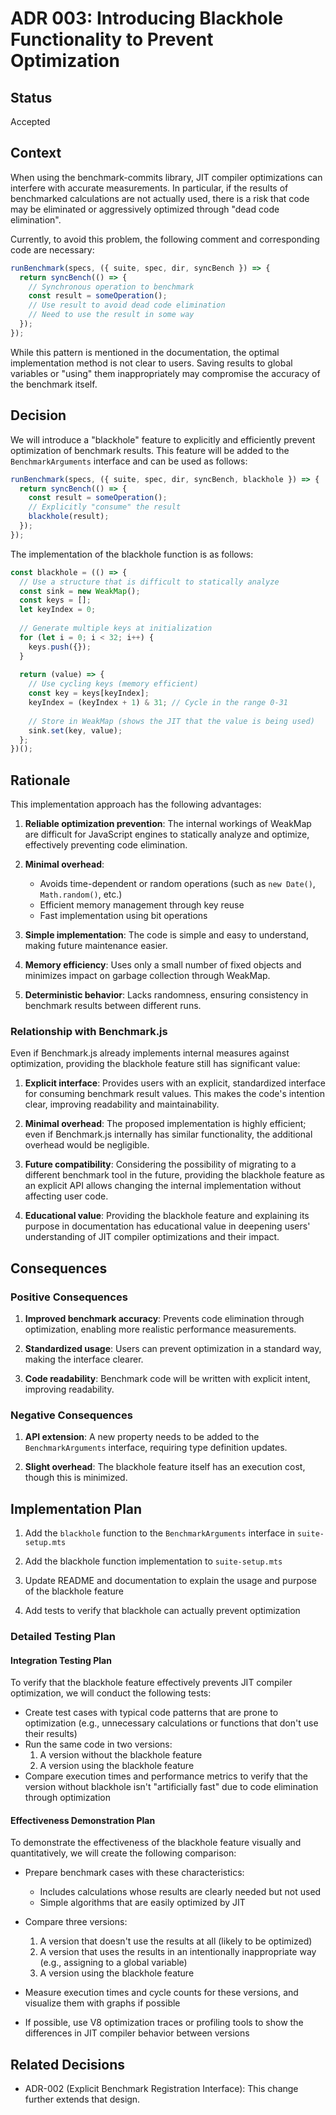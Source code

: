 # ADR 003: Introducing Blackhole Functionality to Prevent Optimization

## Status

Accepted

## Context

When using the benchmark-commits library, JIT compiler optimizations can interfere with accurate measurements. In particular, if the results of benchmarked calculations are not actually used, there is a risk that code may be eliminated or aggressively optimized through "dead code elimination".

Currently, to avoid this problem, the following comment and corresponding code are necessary:

```javascript
runBenchmark(specs, ({ suite, spec, dir, syncBench }) => {
  return syncBench(() => {
    // Synchronous operation to benchmark
    const result = someOperation();
    // Use result to avoid dead code elimination
    // Need to use the result in some way
  });
});
```

While this pattern is mentioned in the documentation, the optimal implementation method is not clear to users. Saving results to global variables or "using" them inappropriately may compromise the accuracy of the benchmark itself.

## Decision

We will introduce a "blackhole" feature to explicitly and efficiently prevent optimization of benchmark results. This feature will be added to the `BenchmarkArguments` interface and can be used as follows:

```javascript
runBenchmark(specs, ({ suite, spec, dir, syncBench, blackhole }) => {
  return syncBench(() => {
    const result = someOperation();
    // Explicitly "consume" the result
    blackhole(result);
  });
});
```

The implementation of the blackhole function is as follows:

```javascript
const blackhole = (() => {
  // Use a structure that is difficult to statically analyze
  const sink = new WeakMap();
  const keys = [];
  let keyIndex = 0;
  
  // Generate multiple keys at initialization
  for (let i = 0; i < 32; i++) {
    keys.push({});
  }
  
  return (value) => {
    // Use cycling keys (memory efficient)
    const key = keys[keyIndex];
    keyIndex = (keyIndex + 1) & 31; // Cycle in the range 0-31
    
    // Store in WeakMap (shows the JIT that the value is being used)
    sink.set(key, value);
  };
})();
```

## Rationale

This implementation approach has the following advantages:

1. **Reliable optimization prevention**: The internal workings of WeakMap are difficult for JavaScript engines to statically analyze and optimize, effectively preventing code elimination.

2. **Minimal overhead**: 
   - Avoids time-dependent or random operations (such as `new Date()`, `Math.random()`, etc.)
   - Efficient memory management through key reuse
   - Fast implementation using bit operations

3. **Simple implementation**: The code is simple and easy to understand, making future maintenance easier.

4. **Memory efficiency**: Uses only a small number of fixed objects and minimizes impact on garbage collection through WeakMap.

5. **Deterministic behavior**: Lacks randomness, ensuring consistency in benchmark results between different runs.

### Relationship with Benchmark.js

Even if Benchmark.js already implements internal measures against optimization, providing the blackhole feature still has significant value:

1. **Explicit interface**: Provides users with an explicit, standardized interface for consuming benchmark result values. This makes the code's intention clear, improving readability and maintainability.

2. **Minimal overhead**: The proposed implementation is highly efficient; even if Benchmark.js internally has similar functionality, the additional overhead would be negligible.

3. **Future compatibility**: Considering the possibility of migrating to a different benchmark tool in the future, providing the blackhole feature as an explicit API allows changing the internal implementation without affecting user code.

4. **Educational value**: Providing the blackhole feature and explaining its purpose in documentation has educational value in deepening users' understanding of JIT compiler optimizations and their impact.

## Consequences

### Positive Consequences

1. **Improved benchmark accuracy**: Prevents code elimination through optimization, enabling more realistic performance measurements.

2. **Standardized usage**: Users can prevent optimization in a standard way, making the interface clearer.

3. **Code readability**: Benchmark code will be written with explicit intent, improving readability.

### Negative Consequences

1. **API extension**: A new property needs to be added to the `BenchmarkArguments` interface, requiring type definition updates.

2. **Slight overhead**: The blackhole feature itself has an execution cost, though this is minimized.

## Implementation Plan

1. Add the `blackhole` function to the `BenchmarkArguments` interface in `suite-setup.mts`

2. Add the blackhole function implementation to `suite-setup.mts`

3. Update README and documentation to explain the usage and purpose of the blackhole feature

4. Add tests to verify that blackhole can actually prevent optimization

### Detailed Testing Plan

#### Integration Testing Plan
To verify that the blackhole feature effectively prevents JIT compiler optimization, we will conduct the following tests:

- Create test cases with typical code patterns that are prone to optimization (e.g., unnecessary calculations or functions that don't use their results)
- Run the same code in two versions:
  1. A version without the blackhole feature
  2. A version using the blackhole feature
- Compare execution times and performance metrics to verify that the version without blackhole isn't "artificially fast" due to code elimination through optimization

#### Effectiveness Demonstration Plan
To demonstrate the effectiveness of the blackhole feature visually and quantitatively, we will create the following comparison:

- Prepare benchmark cases with these characteristics:
  - Includes calculations whose results are clearly needed but not used
  - Simple algorithms that are easily optimized by JIT
  
- Compare three versions:
  1. A version that doesn't use the results at all (likely to be optimized)
  2. A version that uses the results in an intentionally inappropriate way (e.g., assigning to a global variable)
  3. A version using the blackhole feature
  
- Measure execution times and cycle counts for these versions, and visualize them with graphs if possible
- If possible, use V8 optimization traces or profiling tools to show the differences in JIT compiler behavior between versions

## Related Decisions

- ADR-002 (Explicit Benchmark Registration Interface): This change further extends that design.
